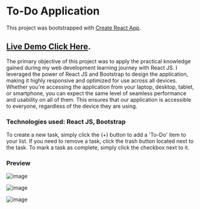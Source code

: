 # To-Do Application

This project was bootstrapped with [Create React App](https://github.com/facebook/create-react-app).

## [Live Demo Click Here](https://to-do-application-project.netlify.app/).

The primary objective of this project was to apply the practical knowledge gained during my web development learning journey with React JS. I leveraged the power of React JS and Bootstrap to design the application, making it highly responsive and optimized for use across all devices. Whether you're accessing the application from your laptop, desktop, tablet, or smartphone, you can expect the same level of seamless performance and usability on all of them. This ensures that our application is accessible to everyone, regardless of the device they are using.

### Technologies used: React JS, Bootstrap

To create a new task, simply click the (+) button to add a 'To-Do' item to your list. If you need to remove a task, click the trash button located next to the task. To mark a task as complete, simply click the checkbox next to it. 

### Preview

![image](https://user-images.githubusercontent.com/102637227/221285416-acdc5193-01ab-428f-9e73-837a00a30cf3.png)

![image](https://user-images.githubusercontent.com/102637227/221285579-ed846438-32e4-40f2-8fcf-0fde9b9b69ab.png)

![image](https://user-images.githubusercontent.com/102637227/221285647-4ef40259-5496-4b13-955b-cd9c4483adc5.png)
